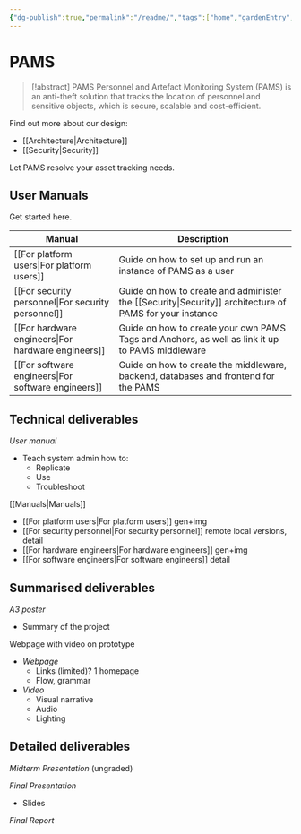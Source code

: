 ```yaml
---
{"dg-publish":true,"permalink":"/readme/","tags":["home","gardenEntry","gardenEntry","gardenEntry"]}
---
```


# PAMS

> [!abstract] PAMS
> Personnel and Artefact Monitoring System (PAMS) is an anti-theft solution that tracks the location of personnel and sensitive objects, which is secure, scalable and cost-efficient.

Find out more about our design:

- [[Architecture\|Architecture]]
- [[Security\|Security]]

Let PAMS resolve your asset tracking needs.

## User Manuals

Get started here.

| Manual | Description |
| ---- | ---- |
| [[For platform users\|For platform users]] | Guide on how to set up and run an instance of PAMS as a user |
| [[For security personnel\|For security personnel]] | Guide on how to create and administer the [[Security\|Security]] architecture of PAMS for your instance |
| [[For hardware engineers\|For hardware engineers]] | Guide on how to create your own PAMS Tags and Anchors, as well as link it up to PAMS middleware |
| [[For software engineers\|For software engineers]] | Guide on how to create the middleware, backend, databases and frontend for the PAMS |
## Technical deliverables

*User manual*
- Teach system admin how to:
	- Replicate
	- Use
	- Troubleshoot

[[Manuals\|Manuals]]

- [[For platform users\|For platform users]] gen+img
- [[For security personnel\|For security personnel]] remote local versions, detail
- [[For hardware engineers\|For hardware engineers]] gen+img
- [[For software engineers\|For software engineers]] detail

## Summarised deliverables

*A3 poster*
- Summary of the project

Webpage with video on prototype
- *Webpage*
	- Links (limited)? 1 homepage
	- Flow, grammar
- *Video*
	- Visual narrative
	- Audio
	- Lighting

## Detailed deliverables

*Midterm Presentation* (ungraded)

*Final Presentation*
- Slides

*Final Report*
